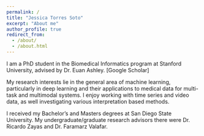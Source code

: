 ```yaml
---
permalink: /
title: "Jessica Torres Soto"
excerpt: "About me"
author_profile: true
redirect_from: 
  - /about/
  - /about.html
---
```


I am a PhD student in the Biomedical Informatics program at Stanford University, advised by Dr. Euan Ashley. [Google Scholar]

My research interests lie in the general area of machine learning, particularly in deep learning and their applications to medical data for multi-task and multimodal systems.   I enjoy working with time series and video data, as well investigating various interpretation based methods.

I received my Bachelor’s and Masters degrees at San Diego State University. My undergraduate/graduate research advisors there were Dr. Ricardo Zayas and Dr. Faramarz Valafar. 



